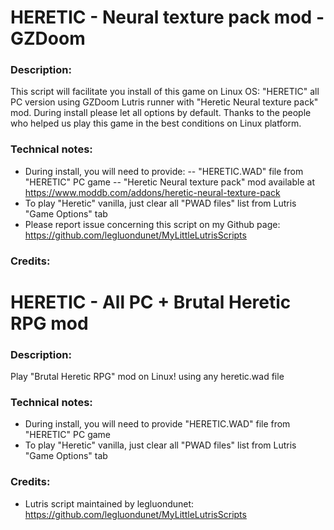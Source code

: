 # HERETIC - Neural texture pack mod - GZDoom
### Description:
This script will facilitate you install of this game on Linux OS:
"HERETIC"  all PC version using GZDoom Lutris runner with "Heretic Neural texture pack" mod.
During install please let all options by default.
Thanks to the people who helped us play this game in the best conditions on Linux platform.
### Technical notes:
- During install, you will need to provide:
-- "HERETIC.WAD" file from "HERETIC" PC game
-- "Heretic Neural texture pack" mod available at https://www.moddb.com/addons/heretic-neural-texture-pack
- To play "Heretic" vanilla, just clear all "PWAD files" list from Lutris "Game Options" tab
- Please report issue concerning this script on my Github page:
https://github.com/legluondunet/MyLittleLutrisScripts
### Credits:


# HERETIC - All PC + Brutal Heretic RPG mod
### Description:
Play "Brutal Heretic RPG" mod on Linux! using any heretic.wad file
### Technical notes:
- During install, you will need to provide "HERETIC.WAD" file from "HERETIC" PC game
- To play "Heretic" vanilla, just clear all "PWAD files" list from Lutris "Game Options" tab
### Credits:
- Lutris script maintained by legluondunet: https://github.com/legluondunet/MyLittleLutrisScripts
